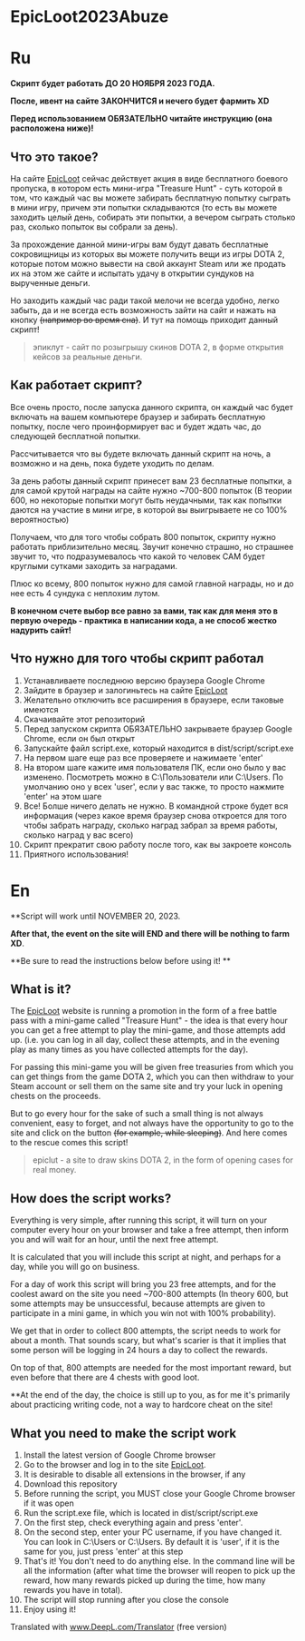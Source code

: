 # EpicLoot2023Abuze
# Ru
**Скрипт будет работать ДО 20 НОЯБРЯ 2023 ГОДА.**

**После, ивент на сайте ЗАКОНЧИТСЯ и нечего будет фармить XD**

**Перед использованием ОБЯЗАТЕЛЬНО читайте инструкцию (она расположена ниже)!**

## Что это такое?
На сайте [EpicLoot](https://epicloot.in) cейчас действует акция в виде бесплатного боевого пропуска, в котором есть мини-игра "Treasure Hunt" - суть которой в том, что каждый час вы можете забирать бесплатную попытку сыграть в мини игру, причем эти попытки складываются
(то есть вы можете заходить целый день, собирать эти попытки, а вечером сыграть столько раз, сколько попыток вы собрали за день). 

За прохождение данной мини-игры вам будут давать бесплатные сокровищницы из которых вы можете получить вещи из игры DOTA 2, 
которые потом можно вывести на свой аккаунт Steam или же продать их на этом же сайте и испытать удачу в открытии сундуков на вырученные деньги.


Но заходить каждый час ради такой мелочи не всегда удобно, легко забыть, да и не всегда есть возможность зайти на сайт и нажать на кнопку ~~(например во время сна)~~. И тут на помощь приходит данный скрипт!

> эпиклут - cайт по розыгрышу скинов DOTA 2, в форме открытия кейсов за реальные деньги.

## Как работает скрипт?
Все очень просто, после запуска данного скрипта, он каждый час будет включать на вашем компьютере браузер и забирать бесплатную попытку, после чего проинформирует вас и будет ждать час, до следующей бесплатной попытки.

Рассчитывается что вы будете включать данный скрипт на ночь, а возможно и на день, пока будете уходить по делам.

За день работы данный скрипт принесет вам 23 бесплатные попытки, а для самой крутой награды на сайте нужно ~700-800 попыток 
(В теории 600, но некоторые попытки могут быть неудачными, так как попытки даются на участие в мини игре, в которой вы выигрываете не со 100% вероятностью)

Получаем, что для того чтобы собрать 800 попыток, скрипту нужно работать приблизительно месяц. Звучит конечно страшно, но страшнее звучит то, что подразумевалось что какой то человек САМ будет круглыми сутками заходить за наградами. 

Плюс ко всему, 800 попыток нужно для самой главной награды, но и до нее есть 4 сундука с неплохим лутом.

**В конечном счете выбор все равно за вами, так как для меня это в первую очередь - практика в написании кода, а не способ жестко надурить сайт!**

## Что нужно для того чтобы скрипт работал
1. Устанавливаете последнюю версию браузера Google Chrome
2. Зайдите в браузер и залогиньтесь на сайте [EpicLoot](https://epicloot.in)
3. Желательно отключить все расширения в браузере, если таковые имеются
4. Скачаивайте этот репозиторий
5. Перед запуском скрипта ОБЯЗАТЕЛЬНО закрываете браузер Google Chrome, если он был открыт
6. Запускайте файл script.exe, который находится в dist/script/script.exe
7. На первом шаге еще раз все проверяете и нажимаете 'enter'
8. На втором шаге кажите имя пользователя ПК, если оно было у вас изменено. Посмотреть можно в С:\Пользователи или C:\Users. По умолчанию оно у всех 'user', если у вас также, то просто нажмите 'enter' на этом шаге
9. Все! Болше ничего делать не нужно. В командной строке будет вся информация (через какое время браузер снова откроется для того чтобы забрать награду, сколько наград забрал за время работы, сколько наград у вас всего)
10. Скрипт прекратит свою работу после того, как вы закроете консоль
11. Приятного использования!

# En
**Script will work until NOVEMBER 20, 2023.

**After that, the event on the site will END and there will be nothing to farm XD**.

**Be sure to read the instructions below before using it! **

## What is it?
The [EpicLoot](https://epicloot.in) website is running a promotion in the form of a free battle pass with a mini-game called "Treasure Hunt" - the idea is that every hour you can get a free attempt to play the mini-game, and those attempts add up.
(i.e. you can log in all day, collect these attempts, and in the evening play as many times as you have collected attempts for the day). 

For passing this mini-game you will be given free treasuries from which you can get things from the game DOTA 2, 
which you can then withdraw to your Steam account or sell them on the same site and try your luck in opening chests on the proceeds.


But to go every hour for the sake of such a small thing is not always convenient, easy to forget, and not always have the opportunity to go to the site and click on the button ~~(for example, while sleeping)~~. And here comes to the rescue comes this script!

> epiclut - a site to draw skins DOTA 2, in the form of opening cases for real money.

## How does the script works?
Everything is very simple, after running this script, it will turn on your computer every hour on your browser and take a free attempt, then inform you and will wait for an hour, until the next free attempt.

It is calculated that you will include this script at night, and perhaps for a day, while you will go on business.

For a day of work this script will bring you 23 free attempts, and for the coolest award on the site you need ~700-800 attempts 
(In theory 600, but some attempts may be unsuccessful, because attempts are given to participate in a mini game, in which you win not with 100% probability).

We get that in order to collect 800 attempts, the script needs to work for about a month. That sounds scary, but what's scarier is that it implies that some person will be logging in 24 hours a day to collect the rewards. 

On top of that, 800 attempts are needed for the most important reward, but even before that there are 4 chests with good loot.

**At the end of the day, the choice is still up to you, as for me it's primarily about practicing writing code, not a way to hardcore cheat on the site!

## What you need to make the script work
1. Install the latest version of Google Chrome browser
2. Go to the browser and log in to the site [EpicLoot](https://epicloot.in).
3. It is desirable to disable all extensions in the browser, if any
4. Download this repository
5. Before running the script, you MUST close your Google Chrome browser if it was open
6. Run the script.exe file, which is located in dist/script/script.exe
7. On the first step, check everything again and press 'enter'.
8. On the second step, enter your PC username, if you have changed it. You can look in C:\Users or C:\Users. By default it is 'user', if it is the same for you, just press 'enter' at this step
9. That's it! You don't need to do anything else. In the command line will be all the information (after what time the browser will reopen to pick up the reward, how many rewards picked up during the time, how many rewards you have in total).
10. The script will stop running after you close the console
11. Enjoy using it!

Translated with www.DeepL.com/Translator (free version)
